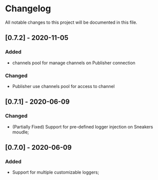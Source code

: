 # Changelog
All notable changes to this project will be documented in this file.

## [0.7.2] - 2020-11-05
### Added
- channels pool for manage channels on Publisher connection
### Changed
- Publisher use channels pool for access to channel

## [0.7.1] - 2020-06-09
### Changed
- (Partially Fixed) Support for pre-defined logger injection on Sneakers moudle;

## [0.7.0] - 2020-06-09
### Added
- Support for multiple customizable loggers;
